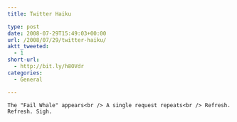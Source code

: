 ```yaml
---
title: Twitter Haiku

type: post
date: 2008-07-29T15:49:03+00:00
url: /2008/07/29/twitter-haiku/
aktt_tweeted:
  - 1
short-url:
  - http://bit.ly/h8OVdr
categories:
  - General

---
```

<div class='microid-mailto+http:sha1:a1faf448bc5376952a09076bdc9d460e83f7de71'>
  
    The "Fail Whale" appears<br /> A single request repeats<br /> Refresh. Refresh. Sigh.
  
